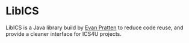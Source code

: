 # LibICS
LibICS is a Java library build by [Evan Pratten](https://retrylife.ca) to reduce code reuse, and provide a cleaner interface for ICS4U projects.